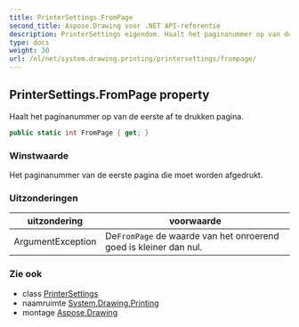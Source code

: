 ```yaml
---
title: PrinterSettings.FromPage
second_title: Aspose.Drawing voor .NET API-referentie
description: PrinterSettings eigendom. Haalt het paginanummer op van de eerste af te drukken pagina.
type: docs
weight: 30
url: /nl/net/system.drawing.printing/printersettings/frompage/
---
```

## PrinterSettings.FromPage property

Haalt het paginanummer op van de eerste af te drukken pagina.

```csharp
public static int FromPage { get; }
```

### Winstwaarde

Het paginanummer van de eerste pagina die moet worden afgedrukt.

### Uitzonderingen

| uitzondering | voorwaarde |
| --- | --- |
| ArgumentException | De`FromPage` de waarde van het onroerend goed is kleiner dan nul. |

### Zie ook

* class [PrinterSettings](../)
* naamruimte [System.Drawing.Printing](../../printersettings/)
* montage [Aspose.Drawing](../../../)


